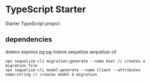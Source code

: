 # TypeScript Starter

Starter TypeScript project

## dependencies

dotenv
express
pg
pg-hstore
sequelize
sequelize-cli

```
npx sequelize-cli migration:generate --name User // creates a migration file
npx sequelize-cli model:generate --name Client --attributes name:string // creates model & migration
```


<!-- https://khalilstemmler.com/blogs/typescript/node-starter-project/
https://khalilstemmler.com/articles/categories/software-design/

Build a bullet proof REST API with Typescript, Express.js and Sequelize with Sqlite3 |CRUD REST API
https://www.youtube.com/watch?v=yFgrSJGNj0E
https://github.com/Chensokheng/rest-api

!important
https://www.youtube.com/watch?v=VyEKwp6Q4fY
https://github.com/willjw3/sequelize-typescript-tutorial -->
